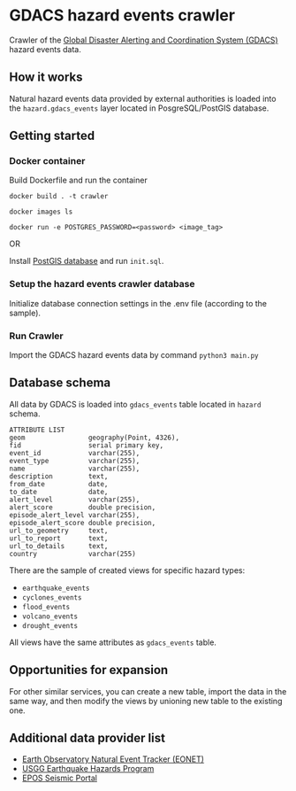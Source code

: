 # GDACS hazard events crawler

Crawler of the [Global Disaster Alerting and Coordination System (GDACS)](https://www.gdacs.org/feed_reference.aspx) hazard events data.

## How it works

Natural hazard events data provided by external authorities is loaded 
into the `hazard.gdacs_events` layer located in PosgreSQL/PostGIS database.

## Getting started

### Docker container

Build Dockerfile and run the container 

   `docker build . -t crawler`

   `docker images ls`

   `docker run -e POSTGRES_PASSWORD=<password> <image_tag> `

OR

Install [PostGIS database](https://postgis.net/install/) and run `init.sql`.

### Setup the hazard events crawler database

Initialize database connection settings in the .env file (according to the sample).
     
### Run Crawler

Import the GDACS hazard events data by command `python3 main.py`  

## Database schema

All data by GDACS is loaded into `gdacs_events` table located in `hazard` schema. 

```
ATTRIBUTE LIST
geom                geography(Point, 4326),
fid                 serial primary key,
event_id            varchar(255),
event_type          varchar(255),
name                varchar(255),
description         text,
from_date           date,
to_date             date,
alert_level         varchar(255),
alert_score         double precision,
episode_alert_level varchar(255),
episode_alert_score double precision,
url_to_geometry     text,
url_to_report       text,
url_to_details      text,
country             varchar(255)
```


There are the sample of created views for specific hazard types:
- `earthquake_events`
- `cyclones_events`
- `flood_events`
- `volcano_events`
- `drought_events`

All views have the same attributes as `gdacs_events` table.

## Opportunities for expansion

For other similar services, you can create a new table, import the data in the same way, and then modify the views by unioning new table to the existing one.

## Additional data provider list
   - [Earth Observatory Natural Event Tracker (EONET)](https://eonet.sci.gsfc.nasa.gov/docs/v3)  
   - [USGG Earthquake Hazards Program](https://earthquake.usgs.gov/fdsnws/event/1/)  
   - [EPOS Seismic Portal](https://www.seismicportal.eu/fdsn-wsevent.html)  
